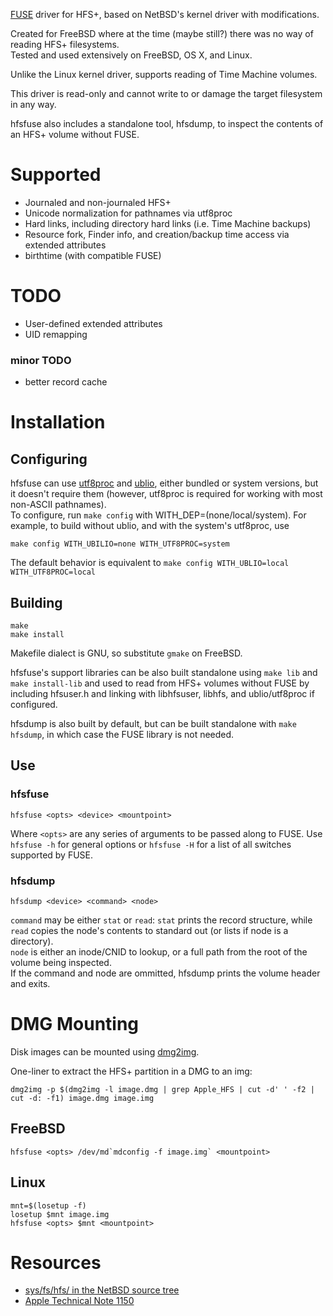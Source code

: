 [FUSE](https://github.com/libfuse/libfuse) driver for HFS+, based on NetBSD's kernel driver with modifications.

Created for FreeBSD where at the time (maybe still?) there was no way of reading HFS+ filesystems.  
Tested and used extensively on FreeBSD, OS X, and Linux.

Unlike the Linux kernel driver, supports reading of Time Machine volumes.

This driver is read-only and cannot write to or damage the target filesystem in any way.

hfsfuse also includes a standalone tool, hfsdump, to inspect the contents of an HFS+ volume without FUSE.

# Supported
* Journaled and non-journaled HFS+
* Unicode normalization for pathnames via utf8proc
* Hard links, including directory hard links (i.e. Time Machine backups)
* Resource fork, Finder info, and creation/backup time access via extended attributes
* birthtime (with compatible FUSE)

# TODO
* User-defined extended attributes
* UID remapping

### minor TODO
* better record cache

# Installation
## Configuring
hfsfuse can use [utf8proc](http://julialang.org/utf8proc/) and [ublio](https://www.freshports.org/devel/libublio/), either bundled or system versions, but it doesn't require them (however, utf8proc is required for working with most non-ASCII pathnames).  
To configure, run `make config` with WITH_DEP=(none/local/system). For example, to build without ublio, and with the system's utf8proc, use

    make config WITH_UBILIO=none WITH_UTF8PROC=system
	
The default behavior is equivalent to `make config WITH_UBLIO=local WITH_UTF8PROC=local`

## Building
    make
    make install

Makefile dialect is GNU, so substitute `gmake` on FreeBSD.

hfsfuse's support libraries can be also built standalone using `make lib` and `make install-lib` and used to read from HFS+ volumes without FUSE by including hfsuser.h and linking with libhfsuser, libhfs, and ublio/utf8proc if configured.

hfsdump is also built by default, but can be built standalone with `make hfsdump`, in which case the FUSE library is not needed.

## Use
### hfsfuse
    hfsfuse <opts> <device> <mountpoint>

Where `<opts>` are any series of arguments to be passed along to FUSE. Use `hfsfuse -h` for general options or `hfsfuse -H` for a list of all switches supported by FUSE.

### hfsdump
	hfsdump <device> <command> <node>
	
`command` may be either `stat` or `read`: `stat` prints the record structure, while `read` copies the node's contents to standard out (or lists if node is a directory).  
`node` is either an inode/CNID to lookup, or a full path from the root of the volume being inspected.  
If the command and node are ommitted, hfsdump prints the volume header and exits.

# DMG Mounting
Disk images can be mounted using [dmg2img](http://vu1tur.eu.org/dmg2img).

One-liner to extract the HFS+ partition in a DMG to an img:

	dmg2img -p $(dmg2img -l image.dmg | grep Apple_HFS | cut -d' ' -f2 | cut -d: -f1) image.dmg image.img

## FreeBSD

	hfsfuse <opts> /dev/md`mdconfig -f image.img` <mountpoint>

## Linux

	mnt=$(losetup -f)
	losetup $mnt image.img
	hfsfuse <opts> $mnt <mountpoint>

# Resources
* [sys/fs/hfs/ in the NetBSD source tree](http://cvsweb.netbsd.org/bsdweb.cgi/src/sys/fs/hfs/)
* [Apple Technical Note 1150](http://dubeiko.com/development/FileSystems/HFSPLUS/tn1150.html)
